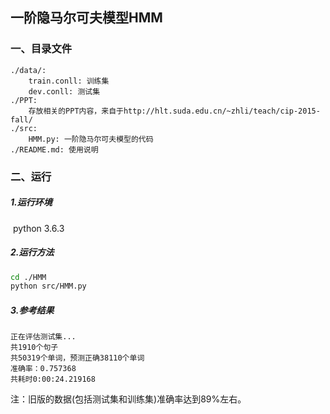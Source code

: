 ## 一阶隐马尔可夫模型HMM

### 一、目录文件

```
./data/:
    train.conll: 训练集
    dev.conll: 测试集
./PPT:
    存放相关的PPT内容，来自于http://hlt.suda.edu.cn/~zhli/teach/cip-2015-fall/
./src:
    HMM.py: 一阶隐马尔可夫模型的代码
./README.md: 使用说明
```



### 二、运行

##### 1.运行环境

​    python 3.6.3

##### 2.运行方法

```bash
cd ./HMM
python src/HMM.py
```

##### 3.参考结果

```
正在评估测试集...
共1910个句子
共50319个单词，预测正确38110个单词
准确率：0.757368
共耗时0:00:24.219168
```

注：旧版的数据(包括测试集和训练集)准确率达到89%左右。

